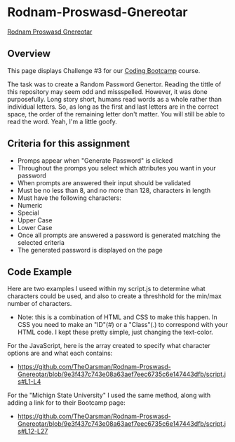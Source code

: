 # Rodnam-Proswasd-Gnereotar

[Rodnam Proswasd Gnereotar](https://theoarsman.github.io/Rodnam-Proswasd-Gnereotar/)

## Overview

This page displays Challenge #3 for our <a href="https://bootcamp.msu.edu/coding/">Coding Bootcamp</a> course.

The task was to create a Random Password Genertor. Reading the tittle of this repository may seem odd and missspelled. However, it was done purposefully. Long story short, humans read words as a whole rather than individual letters. So, as long as the first and last letters are in the correct space, the order of the remaining letter don't matter. You will still be able to read the word. Yeah, I'm a little goofy.

## Criteria for this assignment

* Promps appear when "Generate Password" is clicked
* Throughout the promps you select which attributes you want in your password
* When prompts are answered their input should be validated
* Must be no less than 8, and no more than 128, characters in length
* Must have the following characters:
 * Numeric
 * Special
 * Upper Case
 * Lower Case
* Once all prompts are answered a password is generated matching the selected criteria
* The generated password is displayed on the page

## Code Example

Here are two examples I useed within my script.js to determine what characters could be used, and also to create a threshhold for the min/max number of characters.

* Note: this is a combination of HTML and CSS to make this happen. In CSS you need to make an "ID"(#) or a "Class"(.) to correspond with your HTML code. I kept these pretty simple, just changing the text-color.

For the JavaScript, here is the array created to specify what character options are and what each contains:
* https://github.com/TheOarsman/Rodnam-Proswasd-Gnereotar/blob/9e3f437c743e08a63aef7eec6735c6e147443dfb/script.js#L1-L4

For the "Michign State University" I used the same method, along with adding a link for to their Bootcamp page:
* https://github.com/TheOarsman/Rodnam-Proswasd-Gnereotar/blob/9e3f437c743e08a63aef7eec6735c6e147443dfb/script.js#L12-L27
